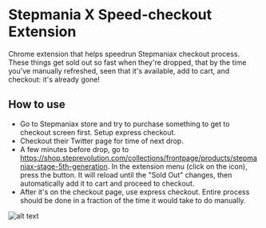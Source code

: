 # Stepmania X Speed-checkout Extension

Chrome extension that helps speedrun Stepmaniax checkout process. These things get sold out so fast when they're dropped, that by the time you've manually refreshed, seen that it's available, add to cart, and checkout: it's already gone!

## How to use

- Go to Stepmaniax store and try to purchase something to get to checkout screen first. Setup express checkout.
- Checkout their Twitter page for time of next drop.
- A few minutes before drop, go to https://shop.steprevolution.com/collections/frontpage/products/stepmaniax-stage-5th-generation. In the extension menu (click on the icon), press the button. It will reload until the "Sold Out" changes, then automatically add it to cart and proceed to checkout.
- After it's on the checkout page, use express checkout. Entire process should be done in a fraction of the time it would take to do manually.

![alt text](https://github.com/kumorikuma/stepmaniax_shopify_bot_extension/blob/main/images/screenshot.png?raw=true)
